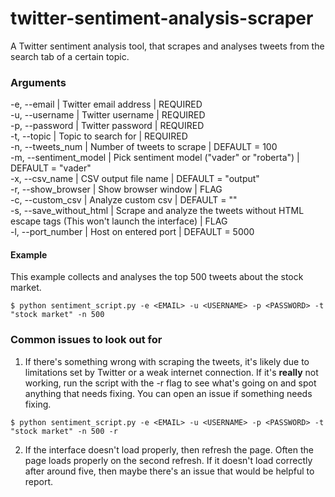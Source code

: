 # twitter-sentiment-analysis-scraper
A Twitter sentiment analysis tool, that scrapes and analyses tweets from the search tab of a certain topic.

### Arguments
-e, --email | Twitter email address | REQUIRED<br>
-u, --username | Twitter username | REQUIRED<br>
-p, --password | Twitter password | REQUIRED<br>
-t, --topic | Topic to search for | REQUIRED<br>
-n, --tweets_num | Number of tweets to scrape | DEFAULT = 100<br>
-m, --sentiment_model | Pick sentiment model ("vader" or "roberta") |  DEFAULT = "vader"<br>
-x, --csv_name | CSV output file name | DEFAULT = "output"<br>
-r, --show_browser | Show browser window | FLAG<br>
-c, --custom_csv | Analyze custom csv | DEFAULT = ""<br>
-s, --save_without_html | Scrape and analyze the tweets without HTML escape tags (This won't launch the interface) | FLAG<br>
-l, --port_number | Host on entered port | DEFAULT = 5000<br>

#### Example
This example collects and analyses the top 500 tweets about the stock market.

```console
$ python sentiment_script.py -e <EMAIL> -u <USERNAME> -p <PASSWORD> -t "stock market" -n 500
```

### Common issues to look out for
1. If there's something wrong with scraping the tweets, it's likely due to limitations set by Twitter or a weak internet connection. If it's **really** not working, run the script with the -r flag to see what's going on and spot anything that needs fixing. You can open an issue if something needs fixing.
```console
$ python sentiment_script.py -e <EMAIL> -u <USERNAME> -p <PASSWORD> -t "stock market" -n 500 -r
```

2. If the interface doesn't load properly, then refresh the page. Often the page loads properly on the second refresh. If it doesn't load correctly after around five, then maybe there's an issue that would be helpful to report.
